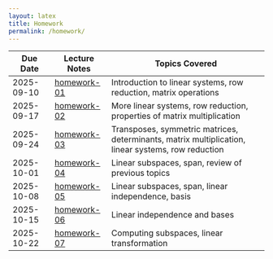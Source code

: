 ```yaml
---
layout: latex
title: Homework
permalink: /homework/
---
```



 Due Date        | Lecture Notes              | Topics Covered
-------------|----------------------------|-------------
 2025-09-10  | [homework-01](homework/homework-01/homework-01.pdf)      | Introduction to linear systems, row reduction, matrix operations
 2025-09-17  | [homework-02](homework/homework-02/homework-02.pdf)      | More linear systems, row reduction, properties of matrix multiplication
 2025-09-24  | [homework-03](homework/homework-03/homework-03.pdf)      | Transposes, symmetric matrices, determinants, matrix multiplication, linear systems, row reduction
 2025-10-01  | [homework-04](homework/homework-04/homework-04.pdf)      | Linear subspaces, span, review of previous topics
 2025-10-08  | [homework-05](homework/homework-05/homework-05.pdf)      | Linear subspaces, span, linear independence, basis
 2025-10-15  | [homework-06](homework/homework-06/homework-06.pdf)      | Linear independence and bases 
 2025-10-22  | [homework-07](homework/homework-07/homework-07.pdf)      | Computing subspaces, linear transformation
 

